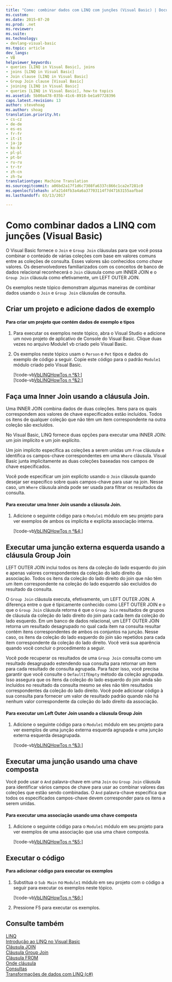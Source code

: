 ```yaml
---
title: "Como: combinar dados com LINQ com junções (Visual Basic) | Documentos do Microsoft"
ms.custom: 
ms.date: 2015-07-20
ms.prod: .net
ms.reviewer: 
ms.suite: 
ms.technology:
- devlang-visual-basic
ms.topic: article
dev_langs:
- VB
helpviewer_keywords:
- queries [LINQ in Visual Basic], joins
- joins [LINQ in Visual Basic]
- Join clause [LINQ in Visual Basic]
- Group Join clause [Visual Basic]
- joining [LINQ in Visual Basic]
- queries [LINQ in Visual Basic], how-to topics
ms.assetid: 5b00a478-035b-41c6-8918-be1a97728396
caps.latest.revision: 13
author: stevehoag
ms.author: shoag
translation.priority.ht:
- cs-cz
- de-de
- es-es
- fr-fr
- it-it
- ja-jp
- ko-kr
- pl-pl
- pt-br
- ru-ru
- tr-tr
- zh-cn
- zh-tw
translationtype: Machine Translation
ms.sourcegitcommit: a06bd2a17f1d6c7308fa6337c866c1ca2e7281c0
ms.openlocfilehash: afa21d4fb3a4a6a37703114f7d47163155aafbad
ms.lasthandoff: 03/13/2017

---
```

# <a name="how-to-combine-data-with-linq-by-using-joins-visual-basic"></a>Como combinar dados a LINQ com junções (Visual Basic)
O Visual Basic fornece o `Join` e `Group Join` cláusulas para que você possa combinar o conteúdo de várias coleções com base em valores comuns entre as coleções de consulta. Esses valores são conhecidos como *chave* valores. Os desenvolvedores familiarizados com os conceitos de banco de dados relacional reconhecerá o `Join` cláusula como um INNER JOIN e o `Group Join` cláusula como efetivamente, um LEFT OUTER JOIN.  
  
 Os exemplos neste tópico demonstram algumas maneiras de combinar dados usando o `Join` e `Group Join` cláusulas de consulta.  
  
## <a name="create-a-project-and-add-sample-data"></a>Criar um projeto e adicione dados de exemplo  
  
#### <a name="to-create-a-project-that-contains-sample-data-and-types"></a>Para criar um projeto que contém dados de exemplo e tipos  
  
1.  Para executar os exemplos neste tópico, abra o Visual Studio e adicione um novo projeto de aplicativo de Console do Visual Basic. Clique duas vezes no arquivo Module1 vb criado pelo Visual Basic.  
  
2.  Os exemplos neste tópico usam o `Person` e `Pet` tipos e dados do exemplo de código a seguir. Copie este código para o padrão `Module1` módulo criado pelo Visual Basic.  
  
     [!code-vb[VbLINQHowTos n º&1;](../../../../visual-basic/programming-guide/language-features/linq/codesnippet/VisualBasic/how-to-combine-data-with-linq-by-using-joins_1.vb)]  
    [!code-vb[VbLINQHowTos n º&2;](../../../../visual-basic/programming-guide/language-features/linq/codesnippet/VisualBasic/how-to-combine-data-with-linq-by-using-joins_2.vb)]  
  
## <a name="perform-an-inner-join-by-using-the-join-clause"></a>Faça uma Inner Join usando a cláusula Join.  
 Uma INNER JOIN combina dados de duas coleções. Itens para os quais correspondem aos valores de chave especificados estão incluídos. Todos os itens de qualquer coleção que não têm um item correspondente na outra coleção são excluídos.  
  
 No Visual Basic, LINQ fornece duas opções para executar uma INNER JOIN: um join implícito e um join explícito.  
  
 Um join implícito especifica as coleções a serem unidas um `From` cláusula e identifica os campos-chave correspondentes em uma `Where` cláusula. Visual Basic junta implicitamente as duas coleções baseadas nos campos de chave especificados.  
  
 Você pode especificar um join explícito usando o `Join` cláusula quando desejar ser específico sobre quais campos-chave para usar na join. Nesse caso, um `Where` cláusula ainda pode ser usada para filtrar os resultados da consulta.  
  
#### <a name="to-perform-an-inner-join-by-using-the-join-clause"></a>Para executar uma Inner Join usando a cláusula Join.  
  
1.  Adicione o seguinte código para o `Module1` módulo em seu projeto para ver exemplos de ambos os implícita e explícita associação interna.  
  
     [!code-vb[VbLINQHowTos n º&4;](../../../../visual-basic/programming-guide/language-features/linq/codesnippet/VisualBasic/how-to-combine-data-with-linq-by-using-joins_3.vb)]  
  
## <a name="perform-a-left-outer-join-by-using-the-group-join-clause"></a>Executar uma junção externa esquerda usando a cláusula Group Join  
 LEFT OUTER JOIN inclui todos os itens da coleção do lado esquerdo do join e apenas valores correspondentes da coleção do lado direito da associação. Todos os itens da coleção do lado direito do join que não têm um item correspondente na coleção do lado esquerdo são excluídos do resultado da consulta.  
  
 O `Group Join` cláusula executa, efetivamente, um LEFT OUTER JOIN. A diferença entre o que é tipicamente conhecido como LEFT OUTER JOIN e o que o `Group Join` cláusula retorna é que o `Group Join` resultados de grupos de cláusula da coleção do lado direito do join para cada item da coleção do lado esquerdo. Em um banco de dados relacional, um LEFT OUTER JOIN retorna um resultado desagrupado no qual cada item na consulta resultar contém itens correspondentes de ambos os conjuntos na junção. Nesse caso, os itens da coleção do lado esquerdo do join são repetidos para cada item correspondente da coleção do lado direito. Você verá sua aparência quando você concluir o procedimento a seguir.  
  
 Você pode recuperar os resultados de uma `Group Join` consulta como um resultado desagrupado estendendo sua consulta para retornar um item para cada resultado de consulta agrupada. Para fazer isso, você precisa garantir que você consulte o `DefaultIfEmpty` método da coleção agrupada. Isso assegura que os itens da coleção do lado esquerdo do join ainda são incluídos no resultado da consulta mesmo se eles não têm resultados correspondentes da coleção do lado direito. Você pode adicionar código à sua consulta para fornecer um valor de resultado padrão quando não há nenhum valor correspondente da coleção do lado direito da associação.  
  
#### <a name="to-perform-a-left-outer-join-by-using-the-group-join-clause"></a>Para executar um Left Outer Join usando a cláusula Group Join  
  
1.  Adicione o seguinte código para o `Module1` módulo em seu projeto para ver exemplos de uma junção externa esquerda agrupada e uma junção externa esquerda desagrupada.  
  
     [!code-vb[VbLINQHowTos n º&3;](../../../../visual-basic/programming-guide/language-features/linq/codesnippet/VisualBasic/how-to-combine-data-with-linq-by-using-joins_4.vb)]  
  
## <a name="perform-a-join-by-using-a-composite-key"></a>Executar uma junção usando uma chave composta  
 Você pode usar o `And` palavra-chave em uma `Join` ou `Group Join` cláusula para identificar vários campos de chave para usar ao combinar valores das coleções que estão sendo combinadas. O `And` palavra-chave especifica que todos os especificados campos-chave devem corresponder para os itens a serem unidas.  
  
#### <a name="to-perform-a-join-by-using-a-composite-key"></a>Para executar uma associação usando uma chave composta  
  
1.  Adicione o seguinte código para o `Module1` módulo em seu projeto para ver exemplos de uma associação que usa uma chave composta.  
  
     [!code-vb[VbLINQHowTos n º&5;](../../../../visual-basic/programming-guide/language-features/linq/codesnippet/VisualBasic/how-to-combine-data-with-linq-by-using-joins_5.vb)]  
  
## <a name="run-the-code"></a>Executar o código  
  
#### <a name="to-add-code-to-run-the-examples"></a>Para adicionar código para executar os exemplos  
  
1.  Substitua o `Sub Main` no `Module1` módulo em seu projeto com o código a seguir para executar os exemplos neste tópico.  
  
     [!code-vb[VbLINQHowTos n º&6;](../../../../visual-basic/programming-guide/language-features/linq/codesnippet/VisualBasic/how-to-combine-data-with-linq-by-using-joins_6.vb)]  
  
2.  Pressione F5 para executar os exemplos.  
  
## <a name="see-also"></a>Consulte também  
 [LINQ](../../../../visual-basic/programming-guide/language-features/linq/index.md)   
 [Introdução ao LINQ no Visual Basic](../../../../visual-basic/programming-guide/language-features/linq/introduction-to-linq.md)   
 [Cláusula JOIN](../../../../visual-basic/language-reference/queries/join-clause.md)   
 [Cláusula Group Join](../../../../visual-basic/language-reference/queries/group-join-clause.md)   
 [Cláusula FROM](../../../../visual-basic/language-reference/queries/from-clause.md)   
 [Onde cláusula](../../../../visual-basic/language-reference/queries/where-clause.md)   
 [Consultas](../../../../visual-basic/language-reference/queries/queries.md)   
 [Transformações de dados com LINQ (c#)](../../../../csharp/programming-guide/concepts/linq/data-transformations-with-linq.md)
